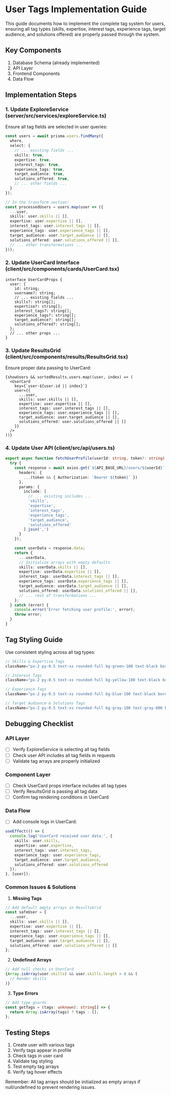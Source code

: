 # User Tags Implementation Guide

This guide documents how to implement the complete tag system for users, ensuring all tag types (skills, expertise, interest tags, experience tags, target audience, and solutions offered) are properly passed through the system.

## Key Components

1. Database Schema (already implemented)
2. API Layer
3. Frontend Components
4. Data Flow

## Implementation Steps

### 1. Update ExploreService (server/src/services/exploreService.ts)

Ensure all tag fields are selected in user queries:

```typescript:server/src/services/exploreService.ts
const users = await prisma.users.findMany({
  where,
  select: {
    // ... existing fields ...
    skills: true,
    expertise: true,
    interest_tags: true,
    experience_tags: true,
    target_audience: true,
    solutions_offered: true,
    // ... other fields ...
  }
});

// In the transform section:
const processedUsers = users.map(user => ({
  ...user,
  skills: user.skills || [],
  expertise: user.expertise || [],
  interest_tags: user.interest_tags || [],
  experience_tags: user.experience_tags || [],
  target_audience: user.target_audience || [],
  solutions_offered: user.solutions_offered || [],
  // ... other transformations ...
}));
```

### 2. Update UserCard Interface (client/src/components/cards/UserCard.tsx)

```typescript:client/src/components/cards/UserCard.tsx
interface UserCardProps {
  user: {
    id: string;
    username?: string;
    // ... existing fields ...
    skills?: string[];
    expertise?: string[];
    interest_tags?: string[];
    experience_tags?: string[];
    target_audience?: string[];
    solutions_offered?: string[];
  };
  // ... other props ...
}
```

### 3. Update ResultsGrid (client/src/components/results/ResultsGrid.tsx)

Ensure proper data passing to UserCard:

```typescript:client/src/components/results/ResultsGrid.tsx
{showUsers && sortedResults.users.map((user, index) => (
  <UserCard 
    key={`user-${user.id || index}`} 
    user={{
      ...user,
      skills: user.skills || [],
      expertise: user.expertise || [],
      interest_tags: user.interest_tags || [],
      experience_tags: user.experience_tags || [],
      target_audience: user.target_audience || [],
      solutions_offered: user.solutions_offered || []
    }} 
  />
))}
```

### 4. Update User API (client/src/api/users.ts)

```typescript:client/src/api/users.ts
export async function fetchUserProfile(userId: string, token?: string) {
  try {
    const response = await axios.get(`${API_BASE_URL}/users/${userId}`, {
      headers: {
        ...(token && { Authorization: `Bearer ${token}` })
      },
      params: {
        include: [
          // ... existing includes ...
          'skills',
          'expertise',
          'interest_tags',
          'experience_tags',
          'target_audience',
          'solutions_offered'
        ].join(',')
      }
    });

    const userData = response.data;
    return {
      ...userData,
      // Initialize arrays with empty defaults
      skills: userData.skills || [],
      expertise: userData.expertise || [],
      interest_tags: userData.interest_tags || [],
      experience_tags: userData.experience_tags || [],
      target_audience: userData.target_audience || [],
      solutions_offered: userData.solutions_offered || [],
      // ... rest of transformations ...
    };
  } catch (error) {
    console.error('Error fetching user profile:', error);
    throw error;
  }
}
```

## Tag Styling Guide

Use consistent styling across all tag types:

```typescript
// Skills & Expertise Tags
className="px-2 py-0.5 text-xs rounded-full bg-green-100 text-black border border-black transition-all duration-250 hover:scale-105"

// Interest Tags
className="px-2 py-0.5 text-xs rounded-full bg-yellow-100 text-black border border-black transition-all duration-250 hover:scale-105"

// Experience Tags
className="px-2 py-0.5 text-xs rounded-full bg-blue-100 text-black border border-black transition-all duration-250 hover:scale-105"

// Target Audience & Solutions Tags
className="px-2 py-0.5 text-xs rounded-full bg-gray-100 text-gray-800 border border-black transition-all duration-250 hover:scale-105"
```

## Debugging Checklist

### API Layer
- [ ] Verify ExploreService is selecting all tag fields
- [ ] Check user API includes all tag fields in requests
- [ ] Validate tag arrays are properly initialized

### Component Layer
- [ ] Check UserCard props interface includes all tag types
- [ ] Verify ResultsGrid is passing all tag data
- [ ] Confirm tag rendering conditions in UserCard

### Data Flow
- [ ] Add console logs in UserCard:
```typescript
useEffect(() => {
  console.log('UserCard received user data:', {
    skills: user.skills,
    expertise: user.expertise,
    interest_tags: user.interest_tags,
    experience_tags: user.experience_tags,
    target_audience: user.target_audience,
    solutions_offered: user.solutions_offered
  });
}, [user]);
```

### Common Issues & Solutions

1. **Missing Tags**
```typescript
// Add default empty arrays in ResultsGrid
const safeUser = {
  ...user,
  skills: user.skills || [],
  expertise: user.expertise || [],
  interest_tags: user.interest_tags || [],
  experience_tags: user.experience_tags || [],
  target_audience: user.target_audience || [],
  solutions_offered: user.solutions_offered || []
};
```

2. **Undefined Arrays**
```typescript
// Add null checks in UserCard
{Array.isArray(user.skills) && user.skills.length > 0 && (
  // Render skills
)}
```

3. **Type Errors**
```typescript
// Add type guards
const getTags = (tags: unknown): string[] => {
  return Array.isArray(tags) ? tags : [];
};
```

## Testing Steps

1. Create user with various tags
2. Verify tags appear in profile
3. Check tags in user card
4. Validate tag styling
5. Test empty tag arrays
6. Verify tag hover effects

Remember: All tag arrays should be initialized as empty arrays if null/undefined to prevent rendering issues. 